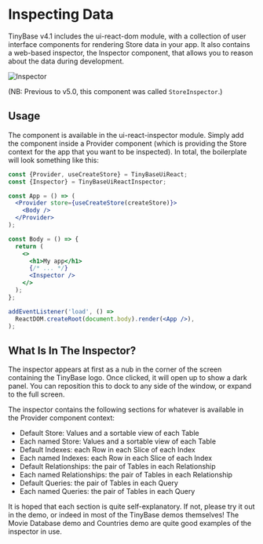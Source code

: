 # Inspecting Data

TinyBase v4.1 includes the ui-react-dom module, with a collection of user
interface components for rendering Store data in your app. It also contains a
web-based inspector, the Inspector component, that allows you to reason about
the data during development.

![Inspector](/store-inspector.webp 'Inspector')

(NB: Previous to v5.0, this component was called `StoreInspector`.)

## Usage

The component is available in the ui-react-inspector module. Simply add the
component inside a Provider component (which is providing the Store context for
the app that you want to be inspected). In total, the boilerplate will look
something like this:

```jsx yolo
const {Provider, useCreateStore} = TinyBaseUiReact;
const {Inspector} = TinyBaseUiReactInspector;

const App = () => (
  <Provider store={useCreateStore(createStore)}>
    <Body />
  </Provider>
);

const Body = () => {
  return (
    <>
      <h1>My app</h1>
      {/* ... */}
      <Inspector />
    </>
  );
};

addEventListener('load', () =>
  ReactDOM.createRoot(document.body).render(<App />),
);
```

## What Is In The Inspector?

The inspector appears at first as a nub in the corner of the screen containing
the TinyBase logo. Once clicked, it will open up to show a dark panel. You can
reposition this to dock to any side of the window, or expand to the full screen.

The inspector contains the following sections for whatever is available in the
Provider component context:

- Default Store: Values and a sortable view of each Table
- Each named Store: Values and a sortable view of each Table
- Default Indexes: each Row in each Slice of each Index
- Each named Indexes: each Row in each Slice of each Index
- Default Relationships: the pair of Tables in each Relationship
- Each named Relationships: the pair of Tables in each Relationship
- Default Queries: the pair of Tables in each Query
- Each named Queries: the pair of Tables in each Query

It is hoped that each section is quite self-explanatory. If not, please try it
out in the <Inspector /> demo, or indeed in most of the TinyBase demos
themselves! The Movie Database demo and Countries demo are quite good examples
of the inspector in use.
